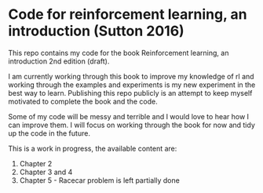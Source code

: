 # Code for reinforcement learning, an introduction (Sutton 2016)

This repo contains my code for the book Reinforcement learning, an introduction 2nd edition (draft).

I am currently working through this book to improve my knowledge of rl and working through the examples and experiments is my new experiment in the best way to learn. Publishing this repo publicly is an attempt to keep myself motivated to complete the book and the code.

Some of my code will be messy and terrible and I would love to hear how I can improve them. I will focus on working through the book for now and tidy up the code in the future.

This is a work in progress, the available content are:

1. Chapter 2
2. Chapter 3 and 4
3. Chapter 5 - Racecar problem is left partially done
